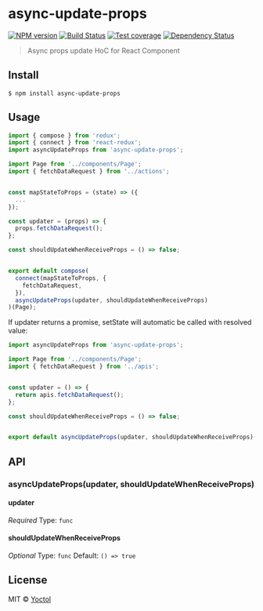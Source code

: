 # async-update-props

[![NPM version][npm-image]][npm-url]
[![Build Status][travis-image]][travis-url]
[![Test coverage][coveralls-image]][coveralls-url]
[![Dependency Status][david_img]][david_site]

> Async props update HoC for React Component


## Install

```
$ npm install async-update-props
```


## Usage

```js
import { compose } from 'redux';
import { connect } from 'react-redux';
import asyncUpdateProps from 'async-update-props';

import Page from '../components/Page';
import { fetchDataRequest } from '../actions';


const mapStateToProps = (state) => ({
  ...
});

const updater = (props) => {
  props.fetchDataRequest();
};

const shouldUpdateWhenReceiveProps = () => false;


export default compose(
  connect(mapStateToProps, {
    fetchDataRequest,
  }),
  asyncUpdateProps(updater, shouldUpdateWhenReceiveProps)
)(Page);
```

If updater returns a promise, setState will automatic be called with resolved value:

```js
import asyncUpdateProps from 'async-update-props';

import Page from '../components/Page';
import { fetchDataRequest } from '../apis';


const updater = () => {
  return apis.fetchDataRequest();
};

const shouldUpdateWhenReceiveProps = () => false;


export default asyncUpdateProps(updater, shouldUpdateWhenReceiveProps)(Page);
```

## API

### asyncUpdateProps(updater, shouldUpdateWhenReceiveProps)

#### updater

*Required*
Type: `func`


#### shouldUpdateWhenReceiveProps

*Optional*
Type: `func`
Default: `() => true`


## License

MIT © [Yoctol](https://github.com/Yoctol/async-update-props)

[npm-image]: https://badge.fury.io/js/async-update-props.svg
[npm-url]: https://npmjs.org/package/async-update-props
[travis-image]: https://travis-ci.org/Yoctol/async-update-props.svg
[travis-url]: https://travis-ci.org/Yoctol/async-update-props
[coveralls-image]: https://coveralls.io/repos/Yoctol/async-update-props/badge.svg?branch=master&service=github
[coveralls-url]: https://coveralls.io/r/Yoctol/async-update-props?branch=master
[david_img]: https://david-dm.org/Yoctol/async-update-props.svg
[david_site]: https://david-dm.org/Yoctol/async-update-props

